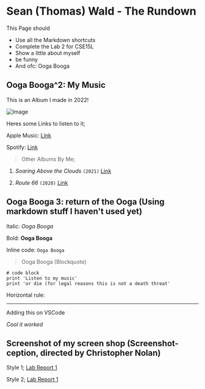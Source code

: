 # Sean (Thomas) Wald - The Rundown
This Page should
* Use all the Markdown shortcuts
* Complete the Lab 2 for CSE15L
* Show a little about myself
* be funny
* And ofc: Ooga Booga

## Ooga Booga^2: My Music
This is an Album I made in 2022!

![Image](https://m.media-amazon.com/images/I/51f9ZbJrPvL._UXNaN_FMjpg_QL85_.jpg)

Heres some Links to listen to it;

Apple Music: [Link](https://music.apple.com/us/album/tales-under-the-twin-suns/1606414379)

Spotify: [Link](https://www.youtube.com/watch?v=dQw4w9WgXcQ)

> Other Albums By Me;

1) *Soaring Above the Clouds* `(2021)` [Link](https://music.apple.com/us/album/soaring-above-the-clouds/1561540065)

2) *Route 66* `(2020)` [Link](https://music.apple.com/us/album/route-66/1564035959)

## Ooga Booga 3: return of the Ooga (Using markdown stuff I haven't used yet)
Italic: *Ooga Booga*

Bold: **Ooga Booga**

Inline code: `Ooga Booga`

> Ooga Booga (Blockquote)

```
# code block
print 'Listen to my music'
print 'or die (for legal reasons this is not a death threat'
```
Horizontal rule:

---

Adding this on VSCode

*Cool it worked*

## Screenshot of my screen shop (Screenshot-ception, directed by Christopher Nolan)
Style 1; [Lab Report 1](lab-report-1-week-2.html)

Style 2; [Lab Report 1](https://<CrustaceanKing>.github.io/<cse15l-lab-reports>/lab-report-1-week-2.html)
